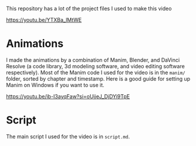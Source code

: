 This repository has a lot of the project files I used to make this video

https://youtu.be/YTXBa_lMtWE

# Animations
I made the animations by a combination of Manim, Blender, and DaVinci Resolve (a code library, 3d modeling software, and video editing software respectively). Most of the Manim code I used for the video is in the `manim/` folder, sorted by chapter and timestamp. Here is a good guide for setting up Manim on Windows if you want to use it. 

https://youtu.be/ib-I3ayqFaw?si=oUjjeJ_DjDYi9TpE

# Script
The main script I used for the video is in `script.md`. 
